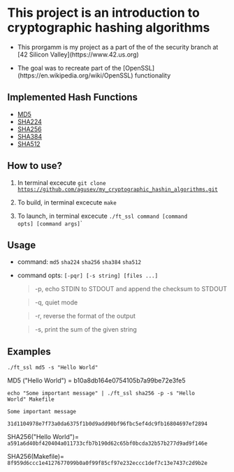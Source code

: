 # This project is an introduction to cryptographic hashing algorithms

<ul><li>This prorgamm is my project as a part of the of the security branch at [42 Silicon Valley](https://www.42.us.org)</li></ul>
<ul><li>The goal was to recreate part of the [OpenSSL](https://en.wikipedia.org/wiki/OpenSSL) functionality</li></ul>

## Implemented Hash Functions

- [MD5](https://en.wikipedia.org/wiki/MD5)
- [SHA224](https://en.wikipedia.org/wiki/SHA-2)
- [SHA256](https://en.wikipedia.org/wiki/SHA-2)
- [SHA384](https://en.wikipedia.org/wiki/Secure_Hash_Algorithms)
- [SHA512](https://en.wikipedia.org/wiki/SHA-2)

## How to use?

1. In terminal excecute <code>git clone https://github.com/agusev/my_cryptographic_hashin_algorithms.git</code>
2. To build, in terminal excecute <code>make</code>

3. To launch, in terminal excecute <code>./ft_ssl command [command opts] [command args]</code>`

## Usage

- command:
  <code>md5</code>
  <code>sha224</code>
  <code>sha256</code>
  <code>sha384</code>
  <code>sha512</code>
- command opts: `[-pqr] [-s string] [files ...]`

  > -p, echo STDIN to STDOUT and append the checksum to STDOUT

  > -q, quiet mode

  > -r, reverse the format of the output

  > -s, print the sum of the given string

## Examples

<code>./ft_ssl md5 -s "Hello World"</code>

MD5 ("Hello World") = b10a8db164e0754105b7a99be72e3fe5

<code>echo "Some important message" | ./ft_ssl sha256 -p -s "Hello World" Makefile</code>

`Some important message`

`31d1104978e7f73a0da6375f1b0d9add90bf96fbc5ef4dc9fb16804697ef2894`

SHA256("Hello World")= `a591a6d40bf420404a011733cfb7b190d62c65bf0bcda32b57b277d9ad9f146e`

SHA256(Makefile)= `8f959d6ccc1e4127677099b0a0f99f85cf97e232eccc1def7c13e7437c2d9b2e`
